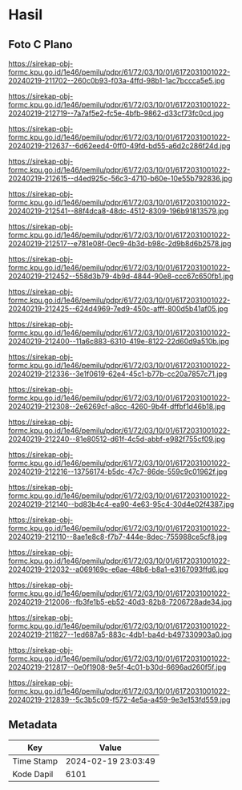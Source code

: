 # Hasil

## Foto C Plano

https://sirekap-obj-formc.kpu.go.id/1e46/pemilu/pdpr/61/72/03/10/01/6172031001022-20240219-211702--260c0b93-f03a-4ffd-98b1-1ac7bccca5e5.jpg

https://sirekap-obj-formc.kpu.go.id/1e46/pemilu/pdpr/61/72/03/10/01/6172031001022-20240219-212719--7a7af5e2-fc5e-4bfb-9862-d33cf73fc0cd.jpg

https://sirekap-obj-formc.kpu.go.id/1e46/pemilu/pdpr/61/72/03/10/01/6172031001022-20240219-212637--6d62eed4-0ff0-49fd-bd55-a6d2c286f24d.jpg

https://sirekap-obj-formc.kpu.go.id/1e46/pemilu/pdpr/61/72/03/10/01/6172031001022-20240219-212615--d4ed925c-56c3-4710-b60e-10e55b792836.jpg

https://sirekap-obj-formc.kpu.go.id/1e46/pemilu/pdpr/61/72/03/10/01/6172031001022-20240219-212541--88f4dca8-48dc-4512-8309-196b91813579.jpg

https://sirekap-obj-formc.kpu.go.id/1e46/pemilu/pdpr/61/72/03/10/01/6172031001022-20240219-212517--e781e08f-0ec9-4b3d-b98c-2d9b8d6b2578.jpg

https://sirekap-obj-formc.kpu.go.id/1e46/pemilu/pdpr/61/72/03/10/01/6172031001022-20240219-212452--558d3b79-4b9d-4844-90e8-ccc67c650fb1.jpg

https://sirekap-obj-formc.kpu.go.id/1e46/pemilu/pdpr/61/72/03/10/01/6172031001022-20240219-212425--624d4969-7ed9-450c-afff-800d5b41af05.jpg

https://sirekap-obj-formc.kpu.go.id/1e46/pemilu/pdpr/61/72/03/10/01/6172031001022-20240219-212400--11a6c883-6310-419e-8122-22d60d9a510b.jpg

https://sirekap-obj-formc.kpu.go.id/1e46/pemilu/pdpr/61/72/03/10/01/6172031001022-20240219-212336--3e1f0619-62e4-45c1-b77b-cc20a7857c71.jpg

https://sirekap-obj-formc.kpu.go.id/1e46/pemilu/pdpr/61/72/03/10/01/6172031001022-20240219-212308--2e6269cf-a8cc-4260-9b4f-dffbf1d46b18.jpg

https://sirekap-obj-formc.kpu.go.id/1e46/pemilu/pdpr/61/72/03/10/01/6172031001022-20240219-212240--81e80512-d61f-4c5d-abbf-e982f755cf09.jpg

https://sirekap-obj-formc.kpu.go.id/1e46/pemilu/pdpr/61/72/03/10/01/6172031001022-20240219-212216--13756174-b5dc-47c7-86de-559c9c01962f.jpg

https://sirekap-obj-formc.kpu.go.id/1e46/pemilu/pdpr/61/72/03/10/01/6172031001022-20240219-212140--bd83b4c4-ea90-4e63-95c4-30d4e02f4387.jpg

https://sirekap-obj-formc.kpu.go.id/1e46/pemilu/pdpr/61/72/03/10/01/6172031001022-20240219-212110--8ae1e8c8-f7b7-444e-8dec-755988ce5cf8.jpg

https://sirekap-obj-formc.kpu.go.id/1e46/pemilu/pdpr/61/72/03/10/01/6172031001022-20240219-212032--a069169c-e6ae-48b6-b8a1-e3167093ffd6.jpg

https://sirekap-obj-formc.kpu.go.id/1e46/pemilu/pdpr/61/72/03/10/01/6172031001022-20240219-212006--fb3fe1b5-eb52-40d3-82b8-7206728ade34.jpg

https://sirekap-obj-formc.kpu.go.id/1e46/pemilu/pdpr/61/72/03/10/01/6172031001022-20240219-211827--1ed687a5-883c-4db1-ba4d-b497330903a0.jpg

https://sirekap-obj-formc.kpu.go.id/1e46/pemilu/pdpr/61/72/03/10/01/6172031001022-20240219-212817--0e0f1908-9e5f-4c01-b30d-6696ad260f5f.jpg

https://sirekap-obj-formc.kpu.go.id/1e46/pemilu/pdpr/61/72/03/10/01/6172031001022-20240219-212839--5c3b5c09-f572-4e5a-a459-9e3e153fd559.jpg


## Metadata

| Key        | Value               |
| ---------- | ------------------- |
| Time Stamp | 2024-02-19 23:03:49 |
| Kode Dapil | 6101                |



